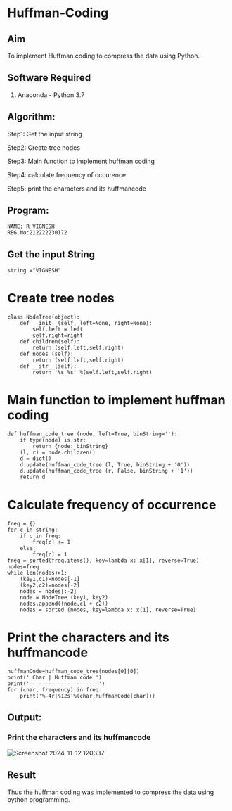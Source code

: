 # Huffman-Coding
## Aim
To implement Huffman coding to compress the data using Python.

## Software Required
1. Anaconda - Python 3.7

## Algorithm:
Step1: Get the input string

Step2: Create tree nodes

Step3: Main function to implement huffman coding

Step4: calculate frequency of occurence

Step5: print the characters and its huffmancode


 
## Program:
```
NAME: R VIGNESH
REG.No:212222230172

```


## Get the input String
```
string ="VIGNESH"
```


# Create tree nodes
```
class NodeTree(object):
    def __init__(self, left=None, right=None): 
        self.left = left
        self.right=right
    def children(self):
        return (self.left,self.right)
    def nodes (self):
        return (self.left,self.right)
    def __str__(self):
        return '%s %s' %(self.left,self.right)
```



# Main function to implement huffman coding
```
def huffman_code_tree (node, left=True, binString=''):
    if type(node) is str:
        return {node: binString}
    (l, r) = node.children()
    d = dict()
    d.update(huffman_code_tree (l, True, binString + '0'))
    d.update(huffman_code_tree (r, False, binString + '1'))
    return d

```

# Calculate frequency of occurrence
```
freq = {}
for c in string:
    if c in freq:
        freq[c] += 1
    else:
        freq[c] = 1
freq = sorted(freq.items(), key=lambda x: x[1], reverse=True)
nodes=freq
while len(nodes)>1:
    (key1,c1)=nodes[-1]
    (key2,c2)=nodes[-2]
    nodes = nodes[:-2]
    node = NodeTree (key1, key2)
    nodes.append((node,c1 + c2))
    nodes = sorted (nodes, key=lambda x: x[1], reverse=True)
```


# Print the characters and its huffmancode
```
huffmanCode=huffman_code_tree(nodes[0][0])
print(' Char | Huffman code ') 
print('----------------------')
for (char, frequency) in freq:
    print('%-4r|%12s'%(char,huffmanCode[char]))

```
## Output:

### Print the characters and its huffmancode
![Screenshot 2024-11-12 120337](https://github.com/user-attachments/assets/c6a38464-5c0c-4905-bb02-f3ad480be5a4)


## Result
Thus the huffman coding was implemented to compress the data using python programming.
